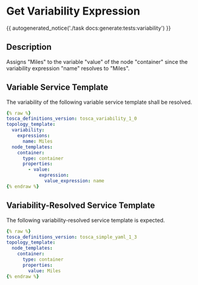 # Get Variability Expression

{{ autogenerated_notice('./task docs:generate:tests:variability') }}

## Description

Assigns "Miles" to the variable "value" of the node "container" since the variability expression "name" resolves to "Miles".

## Variable Service Template

The variability of the following variable service template shall be resolved.

```yaml linenums="1"
{% raw %}
tosca_definitions_version: tosca_variability_1_0
topology_template:
  variability:
    expressions:
      name: Miles
  node_templates:
    container:
      type: container
      properties:
        - value:
            expression:
              value_expression: name
{% endraw %}
```




## Variability-Resolved Service Template

The following variability-resolved service template is expected.

```yaml linenums="1"
{% raw %}
tosca_definitions_version: tosca_simple_yaml_1_3
topology_template:
  node_templates:
    container:
      type: container
      properties:
        value: Miles
{% endraw %}
```

